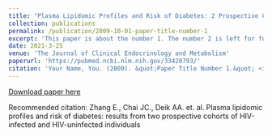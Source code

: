 ```yaml
---
title: "Plasma Lipidomic Profiles and Risk of Diabetes: 2 Prospective Cohorts of HIV-Infected and HIV-Uninfected Individuals"
collection: publications
permalink: /publication/2009-10-01-paper-title-number-1
excerpt: 'This paper is about the number 1. The number 2 is left for future work.'
date: 2021-3-25
venue: 'The Journal of Clinical Endocrinology and Metabolism'
paperurl: 'https://pubmed.ncbi.nlm.nih.gov/33420793/'
citation: 'Your Name, You. (2009). &quot;Paper Title Number 1.&quot; <i>Journal 1</i>. 1(1).'
---
```


[Download paper here](http://academicpages.github.io/files/paper1.pdf)

Recommended citation: Zhang E., Chai JC., Deik AA. et. al. Plasma lipidomic profiles and risk of diabetes: results from two
prospective cohorts of HIV-infected and HIV-uninfected individuals
